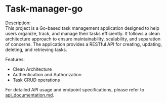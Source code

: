 # Task-manager-go

Description:  
This project is a Go-based task management application designed to help users organize, track, and manage their tasks efficiently. It follows a clean architecture approach to ensure maintainability, scalability, and separation of concerns. The application provides a RESTful API for creating, updating, deleting, and retrieving tasks.

Features:
- Clean Architecture
- Authentication and Authorization
- Task CRUD operations

For detailed API usage and endpoint specifications, please refer to [api_documentation.md](./docs/api_documentation.md).